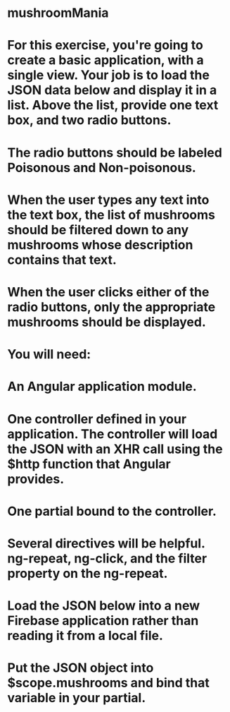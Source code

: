 # mushroomMania

# For this exercise, you're going to create a basic application, with a single view. Your job is to load the JSON data below and display it in a list. Above the list, provide one text box, and two radio buttons.

# The radio buttons should be labeled Poisonous and Non-poisonous.

# When the user types any text into the text box, the list of mushrooms should be filtered down to any mushrooms whose description contains that text.

# When the user clicks either of the radio buttons, only the appropriate mushrooms should be displayed.

# You will need:

# An Angular application module.
# One controller defined in your application. The controller will load the JSON with an XHR call using the $http function that Angular provides.
# One partial bound to the controller.
# Several directives will be helpful. ng-repeat, ng-click, and the filter property on the ng-repeat.
# Load the JSON below into a new Firebase application rather than reading it from a local file.
# Put the JSON object into $scope.mushrooms and bind that variable in your partial.
